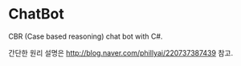 # ChatBot
CBR (Case based reasoning) chat bot with C#.

간단한 원리 설명은 http://blog.naver.com/phillyai/220737387439 참고.
